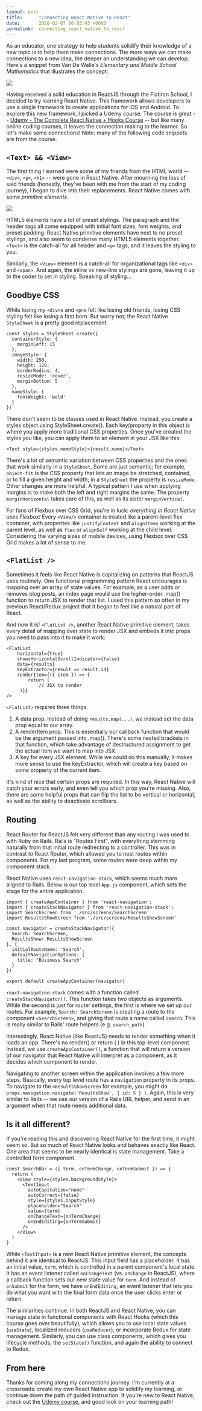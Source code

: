 ```yaml
---
layout: post
title:      "Connecting React Native to React"
date:       2020-02-07 00:03:43 +0000
permalink:  connecting_react_native_to_react
---
```



As an educator, one strategy to help students solidify their knowledge of a new topic is to help them make connections. The more ways we can make connections to a new idea, the deeper an understanding we can develop.  Here's a snippet from Van De Walle's *Elementary and Middle School Mathematics* that illustrates the concept:

![](https://www.dropbox.com/s/4zv14tfmqlm1ert/van%20de%20walle.png?raw=1)

Having received a solid education in ReactJS through the Flatiron School, I decided to try learning React Native.  This framework allows developers to use a single framework to create applications for iOS and Android.  To explore this new framework, I picked a Udemy course.  The course is great -- [Udemy - The Complete React Native + Hooks Course](https://www.udemy.com/course/the-complete-react-native-and-redux-course/) -- but like many online coding courses, it leaves the connection making to the learner.  So let's make some connections!  Note: many of the following code snippets are from the course.

## `<Text> && <View>`

The first thing I learned were some of my friends from the HTML world -- `<div>`, `<p>`, `<h1>` -- were gone in React Native.  After mourning the loss of said friends (honestly, they've been with me from the start of my coding journey), I began to dive into their replacements.  React Native comes with some *primitive elements*.

![](https://www.dropbox.com/s/zy5vlmxvuv23h5z/comparison1.png?raw=1)

HTML5 elements have a lot of preset stylings.  The paragraph and the header tags all come equipped with initial font sizes, font weights, and preset padding.  React Native primitive elements have next to no preset stylings, and also seem to condense many HTML5 elements together.  `<Text>` is the catch-all for all header and `<p>` tags, and it leaves the styling to you.

Similarly, the `<View>` element is a catch-all for organizational tags like `<div>` and `<span>`.  And again, the inline vs new-line stylings are gone, leaving it up to the coder to set in styling.  Speaking of styling...

## Goodbye CSS 

While losing my `<div>`s and `<p>`s felt like losing old friends, losing CSS styling felt like losing a first born.  But worry not; the React Native `StyleSheet` is a pretty good replacement.  

```
const styles = StyleSheet.create({
  containerStyle: {
    marginLeft: 15
  },
  imageStyle: {
    width: 250,
    height: 120,
    borderRadius: 4,
    resizeMode: 'cover',
    marginBottom: 5
  },
  nameStyle: {
    fontWeight: 'bold'
  }
})
```

There don't seem to be classes used in React Native.  Instead, you create a styles object using StyleSheet.create().  Each key/property in this object is where you apply more traditional CSS properties.  Once you've created the styles you like, you can apply them to an element in your JSX like this:

`<Text style={styles.nameStyle}>{result.name}</Text>`

There's a lot of semantic variation between CSS properties and the ones that work similarly in a `StyleSheet`.  Some are just semantic; for example, `object-fit` is the CSS property that lets an image be stretched, contained, or to fill a given height and width; in a `StyleSheet` the property is `resizeMode`.  Other changes are more helpful.  A typical pattern I use when applying margins is to make both the left and right margins the same.  The property `marginHorizontal` takes care of this, as well as its sister `marginVertical`.  

For fans of Flexbox over CSS Grid, you're in luck: *everything in React Native uses Flexbox!*  Every `<View/>` container is treated like a parent-level flex container, with properties like `justifyContent` and `alignItems` working at the parent level, as well as `flex` or `alignSelf` working at the child level.  Considering the varying sizes of mobile devices, using Flexbox over CSS Grid makes a lot of sense to me.  

## `<FlatList />`

Sometimes it feels like React Native is capitalizing on patterns that ReactJS uses routinely.  One functional programming pattern React encourages is mapping over an array of state values.  For example, as a user adds or removes blog posts, an index page would use the higher-order .map() function to return JSX to render that list.  I used this pattern so often in my previous React/Redux project that it began to feel like a natural part of React.

And now it is!  `<FlatList />`, another React Native primitive element, takes every detail of mapping over state to render JSX and embeds it into props you need to pass into it to make it work:

```
<FlatList
    horizontal={true}
    showsHorizontalScrollIndicator={false}
    data={results}
    keyExtractor={result => result.id}
    renderItem={({ item }) => {
        return (
            // JSX to render
     )}}
/>
```

`<FlatList>` requires three things.  
1. A data prop.  Instead of doing `results.map(...)`, we instead set the data prop equal to our array.
2. A renderItem prop.  This is essentially our callback function that would be the argument passed into .map().  There's some nested brackets in that function, which take advantage of destructured assignment to get the actual item we want to map into JSX.
3. A key for every JSX element.  While we could do this manually, it makes more sense to use the keyExtractor, which will create a key based on some property of the current item.  

It's kind of nice that certain props are required.  In this way, React Native will catch your errors early, and even tell you which prop you're missing.  Also, there are some helpful props that can flip the list to be vertical or horizontal, as well as the ability to deactivate scrollbars.  

## Routing 

React Router for ReactJS felt very different than any routing I was used to with Ruby on Rails.  Rails is "Routes First", with everything stemming naturally from that initial route redirecting to a controller.  This was in contrast to React Router, which allowed you to nest routes within components.  For my last program, some routes were deep within my component stack.

React Native uses `react-navigation-stack`, which seems much more aligned to Rails.  Below is our top level `App.js` component, which sets the stage for the entire application.

```
import { createAppContainer } from 'react-navigation';
import { createStackNavigator } from 'react-navigation-stack';
import SearchScreen from './src/screens/SearchScreen'
import ResultsShowScreen from './src/screens/ResultsShowScreen'

const navigator = createStackNavigator({
  Search: SearchScreen,
  ResultsShow: ResultsShowScreen
}, {
  initialRouteName: 'Search',
  defaultNavigationOptions: {
    title: "Business Search"
  }
})

export default createAppContainer(navigator)
```

`react-navigation-stack` comes with a function called `createStackNavigator()`.  This function takes two objects as arguments.  While the second is just for router settings, the first is where we set up our routes.  For example, `Search: SearchScreen` is creating a route to the component `<SearchScreen>`, and giving that route a name called `Search`.  This is really similar to Rails' route helpers (e.g. `search_path`).  

Interestingly, React Native (like ReactJS) needs to render something when it loads an app.  There's no render() or return ( ) in this top-level component.  Instead, we use `createAppContainer()`, a function that will return a version of our navigator that React Native will interpret as a component, as it decides which component to render.  

Navigating to another screen within the application involves a few more steps.  Basically, every top level route has a `navigation` property in its props.  To navigate to the `<ResultsShowScreen` for example, you might do `props.navigation.navigate('ResultsShow', { id: 5 } )`.  Again, this is very similar to Rails -- we use our version of a Rails URL helper, and send in an argument when that route needs additional data.  

## Is it all different?

If you're reading this and discovering React Native for the first time, it might seem so.  But so much of React Native looks and behaves exactly like React.  One area that seems to be nearly identical is state management.  Take a controlled form component.  

```
const SearchBar = ({ term, onTermChange, onTermSubmit }) => {
  return (
    <View style={styles.backgroundStyle}>
      <TextInput
        autoCapitalize="none"
        autoCorrect={false}
        style={styles.inputStyle}
        placeholder="Search"
        value={term}
        onChangeText={onTermChange}
        onEndEditing={onTermSubmit}
      />
    </View>
  )
}
```

While `<TextInput>` is a new React Native primitive element, the concepts behind it are identical to ReactJS.  This input field has a placeholder.  It has an initial value, `term`, which is controlled in a parent component's local state.  It has an event listener called `onChangeText` (vs. `onChange` in ReactJS), where a callback function sets our new state value for `term`.  And instead of `onSubmit` for the form, we have `onEndEditing`, an event listener that lets you do what you want with the final form data once the user clicks enter or return.  

The similarities continue.  In both ReactJS and React Native, you can manage state in functional components with React Hooks (which this course goes over beautifully), which allows you to use local state values (`useState`), localized reducers (`useReducer`), or incorporate Redux for state management.  Similarly, you can use class components, which gives you lifecycle methods, the `setState()` function, and again the ability to connect to Redux.  

## From here

Thanks for coming along my connections journey.  I'm currently at a crossroads: create my own React Native app to solidify my learning, or continue down the path of guided instruction.  If you're new to React Native, check out the [Udemy course](https://www.udemy.com/course/the-complete-react-native-and-redux-course/), and good look on your learning path!



